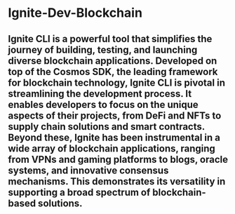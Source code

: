 # Ignite-Dev-Blockchain
## Ignite CLI is a powerful tool that simplifies the journey of building, testing, and launching diverse blockchain applications. Developed on top of the Cosmos SDK, the leading framework for blockchain technology, Ignite CLI is pivotal in streamlining the development process. It enables developers to focus on the unique aspects of their projects, from DeFi and NFTs to supply chain solutions and smart contracts. Beyond these, Ignite has been instrumental in a wide array of blockchain applications, ranging from VPNs and gaming platforms to blogs, oracle systems, and innovative consensus mechanisms. This demonstrates its versatility in supporting a broad spectrum of blockchain-based solutions.
